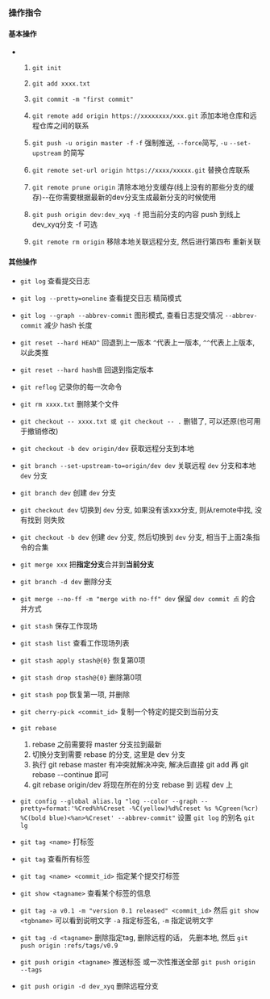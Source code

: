 ### 操作指令
#### 基本操作
* 1. `git init`
  2. `git add xxxx.txt`
  3. `git commit -m "first commit"`
  4. `git remote add origin https://xxxxxxxx/xxx.git` 添加本地仓库和远程仓库之间的联系
  5. `git push -u origin master -f` `-f` 强制推送, `--force`简写,  `-u` `--set-upstream` 的简写
  6. `git remote set-url origin https://xxxx/xxxxx.git` 替换仓库联系
  7. `git remote prune origin` 清除本地分支缓存(线上没有的那些分支的缓存)--在你需要根据最新的dev分支生成最新分支的时候使用
  8. `git push origin dev:dev_xyq -f` 把当前分支的内容 push 到线上dev_xyq分支 -f 可选

  9. `git remote rm origin` 移除本地关联远程分支, 然后进行第四布 重新关联
#### 其他操作
* `git log` 查看提交日志
* `git log --pretty=oneline` 查看提交日志 精简模式
* `git log --graph --abbrev-commit` 图形模式, 查看日志提交情况 `--abbrev-commit` 减少 hash 长度

* `git reset --hard HEAD^` 回退到上一版本 `^`代表上一版本, `^^`代表上上版本, 以此类推
* `git reset --hard hash值` 回退到指定版本
* `git reflog` 记录你的每一次命令

* `git rm xxxx.txt` 删除某个文件
* `git checkout -- xxxx.txt 或 git checkout -- .`  删错了, 可以还原(也可用于撤销修改)
* `git checkout -b dev origin/dev` 获取远程分支到本地
* `git branch --set-upstream-to=origin/dev dev` 关联远程 `dev` 分支和本地 `dev` 分支


* `git branch dev` 创建 `dev` 分支
* `git checkout dev` 切换到 `dev` 分支, 如果没有该xxx分支, 则从remote中找, 没有找到 则失败
* `git checkout -b dev`  创建 `dev` 分支, 然后切换到 `dev` 分支, 相当于上面2条指令的合集

* `git merge xxx` 把**指定分支**合并到**当前分支**
* `git branch -d dev` 删除分支

* `git merge --no-ff -m "merge with no-ff" dev` 保留 `dev commit 点` 的合并方式

* `git stash` 保存工作现场
* `git stash list` 查看工作现场列表
* `git stash apply stash@{0}` 恢复第0项
* `git stash drop stash@{0}` 删除第0项
* `git stash pop` 恢复第一项, 并删除

* `git cherry-pick <commit_id>` 复制一个特定的提交到当前分支

* `git rebase`
    1. rebase 之前需要将 master 分支拉到最新
    2. 切换分支到需要 rebase 的分支, 这里是 dev 分支
    3. 执行 git rebase master 有冲突就解决冲突, 解决后直接 git add  再 git rebase --continue 即可
    4. git rebase origin/dev   将现在所在的分支 rebase 到 远程 dev 上
    
* `git config --global alias.lg "log --color --graph --pretty=format:'%Cred%h%Creset -%C(yellow)%d%Creset %s %Cgreen(%cr) %C(bold blue)<%an>%Creset' --abbrev-commit"` 设置 `git log` 的别名 `git lg`

* `git tag <name>` 打标签
* `git tag` 查看所有标签
* `git tag <name> <commit_id>` 指定某个提交打标签
* `git show <tagname>` 查看某个标签的信息
* `git tag -a v0.1 -m "version 0.1 released" <commit_id>` 然后 `git show <tgbname>` 可以看到说明文字 `-a` 指定标签名, `-m` 指定说明文字 
* `git tag -d <tagname>` 删除指定tag, 删除远程的话， 先删本地, 然后 `git push origin :refs/tags/v0.9`
* `git push origin <tagname>`  推送标签 或一次性推送全部 `git push origin --tags`

* `git push origin -d dev_xyq` 删除远程分支

